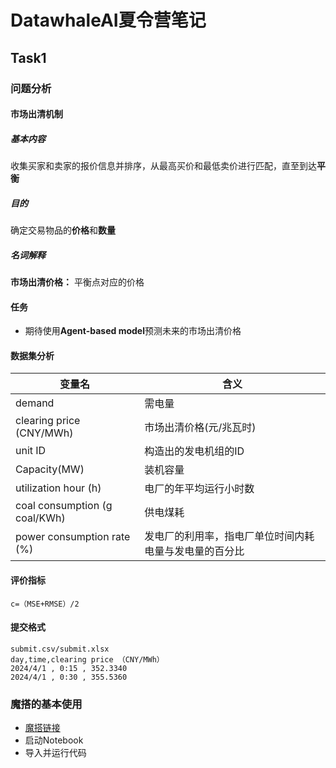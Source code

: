 # DatawhaleAI夏令营笔记

## Task1

### 问题分析

#### 市场出清机制

##### 基本内容

收集买家和卖家的报价信息并排序，从最高买价和最低卖价进行匹配，直至到达**平衡**

##### 目的

确定交易物品的**价格**和**数量**

##### 名词解释

**市场出清价格：** 平衡点对应的价格



#### 任务

- 期待使用**Agent-based model**预测未来的市场出清价格



#### 数据集分析

| 变量名                        | 含义                                                   |
| ----------------------------- | ------------------------------------------------------ |
| demand                        | 需电量                                                 |
| clearing price (CNY/MWh)      | 市场出清价格(元/兆瓦时)                                |
| unit ID                       | 构造出的发电机组的ID                                   |
| Capacity(MW)                  | 装机容量                                               |
| utilization hour (h)          | 电厂的年平均运行小时数                                 |
| coal consumption (g coal/KWh) | 供电煤耗                                               |
| power consumption rate (%)    | 发电厂的利用率，指电厂单位时间内耗电量与发电量的百分比 |





#### 评价指标

```
c=（MSE+RMSE）/2
```



#### 提交格式

```Plain
submit.csv/submit.xlsx
day,time,clearing price （CNY/MWh）
2024/4/1 , 0:15 , 352.3340 
2024/4/1 , 0:30 , 355.5360
```



### 魔搭的基本使用

- [魔搭链接](https://modelscope.cn/my/mynotebook/preset)
- 启动Notebook
- 导入并运行代码

